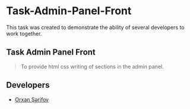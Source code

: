 # Task-Admin-Panel-Front
This task was created to demonstrate the ability of several developers to work together.

## Task Admin Panel Front
> To provide html css writing of sections in the admin panel.

## Developers
- [Orxan Şərifov](https://github.com/orxansharifov)
